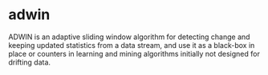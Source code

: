 adwin
=====

ADWIN is an adaptive sliding window algorithm for detecting change and keeping updated statistics from a data stream, and use it as a black-box in place or counters in learning and mining algorithms initially not designed for drifting data.
